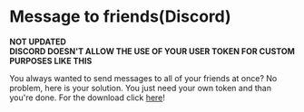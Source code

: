 # Message to friends(Discord)

**NOT UPDATED<br>
DISCORD DOESN'T ALLOW THE USE OF YOUR USER TOKEN FOR CUSTOM PURPOSES LIKE THIS**

You always wanted to send messages to all of your friends at once? No problem, here is your solution. You just need your own token and than you're done.
For the download click <a href="https://github.com/OnkelMarcel/MessageToFriends/releases">here</a>!
